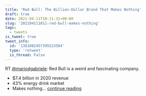 ```yaml
---
title: 'Red Bull: The Billion-Dollar Brand That Makes Nothing'
draft: true
date: 2021-04-11T10:11:31+00:00
slug: '202104111011-red-bull-makes-nothing'
tags:
  - tweets
is_tweet: true
tweet_info:
  id: '1381082457395523584'
  type: 'retweet'
  is_thread: False
---
```




RT [@mariodgabriele](https://x.com/mariodgabriele): Red Bull is a weird and fascinating company. 

- $7.4 billion in 2020 revenue
- 43% energy drink market
- Makes nothing… [continue reading](https://x.com/sytelus/status/1381082457395523584)
